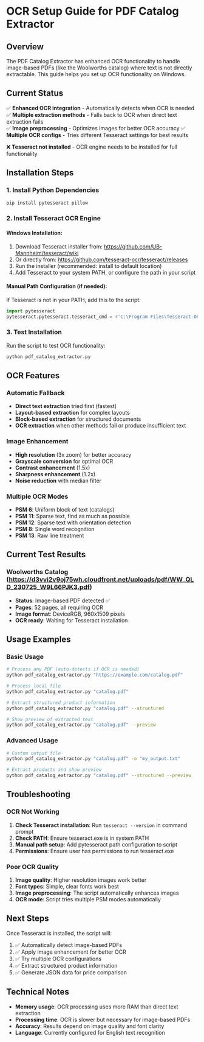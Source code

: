 # OCR Setup Guide for PDF Catalog Extractor

## Overview

The PDF Catalog Extractor has enhanced OCR functionality to handle image-based PDFs (like the Woolworths catalog) where text is not directly extractable. This guide helps you set up OCR functionality on Windows.

## Current Status

✅ **Enhanced OCR integration** - Automatically detects when OCR is needed
✅ **Multiple extraction methods** - Falls back to OCR when direct text extraction fails  
✅ **Image preprocessing** - Optimizes images for better OCR accuracy
✅ **Multiple OCR configs** - Tries different Tesseract settings for best results

❌ **Tesseract not installed** - OCR engine needs to be installed for full functionality

## Installation Steps

### 1. Install Python Dependencies
```bash
pip install pytesseract pillow
```

### 2. Install Tesseract OCR Engine

#### Windows Installation:
1. Download Tesseract installer from: https://github.com/UB-Mannheim/tesseract/wiki
2. Or directly from: https://github.com/tesseract-ocr/tesseract/releases
3. Run the installer (recommended: install to default location)
4. Add Tesseract to your system PATH, or configure the path in your script

#### Manual Path Configuration (if needed):
If Tesseract is not in your PATH, add this to the script:
```python
import pytesseract
pytesseract.pytesseract.tesseract_cmd = r'C:\Program Files\Tesseract-OCR\tesseract.exe'
```

### 3. Test Installation
Run the script to test OCR functionality:
```bash
python pdf_catalog_extractor.py
```

## OCR Features

### Automatic Fallback
- **Direct text extraction** tried first (fastest)
- **Layout-based extraction** for complex layouts
- **Block-based extraction** for structured documents
- **OCR extraction** when other methods fail or produce insufficient text

### Image Enhancement
- **High resolution** (3x zoom) for better accuracy
- **Grayscale conversion** for optimal OCR
- **Contrast enhancement** (1.5x)
- **Sharpness enhancement** (1.2x)
- **Noise reduction** with median filter

### Multiple OCR Modes
- **PSM 6**: Uniform block of text (catalogs)
- **PSM 11**: Sparse text, find as much as possible
- **PSM 12**: Sparse text with orientation detection
- **PSM 8**: Single word recognition
- **PSM 13**: Raw line treatment

## Current Test Results

### Woolworths Catalog (https://d3vvi2v9oj75wh.cloudfront.net/uploads/pdf/WW_QLD_230725_W9L66PJK3.pdf)
- **Status**: Image-based PDF detected ✅
- **Pages**: 52 pages, all requiring OCR
- **Image format**: DeviceRGB, 960x1509 pixels
- **OCR ready**: Waiting for Tesseract installation

## Usage Examples

### Basic Usage
```bash
# Process any PDF (auto-detects if OCR is needed)
python pdf_catalog_extractor.py "https://example.com/catalog.pdf"

# Process local file
python pdf_catalog_extractor.py "catalog.pdf"

# Extract structured product information
python pdf_catalog_extractor.py "catalog.pdf" --structured

# Show preview of extracted text
python pdf_catalog_extractor.py "catalog.pdf" --preview
```

### Advanced Usage
```bash
# Custom output file
python pdf_catalog_extractor.py "catalog.pdf" -o "my_output.txt"

# Extract products and show preview
python pdf_catalog_extractor.py "catalog.pdf" --structured --preview
```

## Troubleshooting

### OCR Not Working
1. **Check Tesseract installation**: Run `tesseract --version` in command prompt
2. **Check PATH**: Ensure tesseract.exe is in system PATH
3. **Manual path setup**: Add pytesseract path configuration to script
4. **Permissions**: Ensure user has permissions to run tesseract.exe

### Poor OCR Quality
1. **Image quality**: Higher resolution images work better
2. **Font types**: Simple, clear fonts work best
3. **Image preprocessing**: The script automatically enhances images
4. **OCR mode**: Script tries multiple PSM modes automatically

## Next Steps

Once Tesseract is installed, the script will:
1. ✅ Automatically detect image-based PDFs
2. ✅ Apply image enhancement for better OCR
3. ✅ Try multiple OCR configurations
4. ✅ Extract structured product information
5. ✅ Generate JSON data for price comparison

## Technical Notes

- **Memory usage**: OCR processing uses more RAM than direct text extraction
- **Processing time**: OCR is slower but necessary for image-based PDFs
- **Accuracy**: Results depend on image quality and font clarity
- **Language**: Currently configured for English text recognition